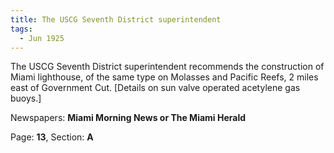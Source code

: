 ```yaml
---  
title: The USCG Seventh District superintendent  
tags:  
  - Jun 1925  
---  
```

  
The USCG Seventh District superintendent recommends the construction of Miami lighthouse, of the same type on Molasses and Pacific Reefs, 2 miles east of Government Cut. [Details on sun valve operated acetylene gas buoys.]  
  
Newspapers: **Miami Morning News or The Miami Herald**  
  
Page: **13**, Section: **A** 
